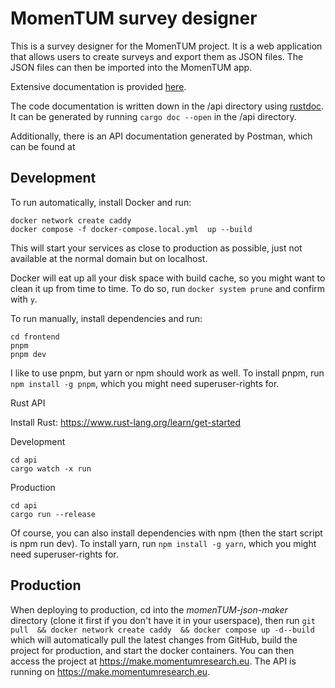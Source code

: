 # MomenTUM survey designer

This is a survey designer for the MomenTUM project. It is a web application that allows users to create surveys and export them as JSON files. The JSON files can then be imported into the MomenTUM app.

Extensive documentation is provided [here](https://make.momentumresearch.eu/docs/).

The code documentation is written down in the /api directory using [rustdoc](https://doc.rust-lang.org/rustdoc/what-is-rustdoc.html). It can be generated by running `cargo doc --open` in the /api directory.

Additionally, there is an API documentation generated by Postman, which can be found at

## Development

To run automatically, install Docker and run:

```
docker network create caddy
docker compose -f docker-compose.local.yml  up --build

```

This will start your services as close to production as possible, just not available at the normal domain but on localhost.

Docker will eat up all your disk space with build cache, so you might want to clean it up from time to time. To do so, run `docker system prune` and confirm with `y`.

To run manually, install dependencies and run:

```
cd frontend
pnpm
pnpm dev
```

I like to use pnpm, but yarn or npm should work as well. To install pnpm, run `npm install -g pnpm`, which you might need superuser-rights for.

Rust API

Install Rust: https://www.rust-lang.org/learn/get-started

Development

```
cd api
cargo watch -x run
```

Production

```
cd api
cargo run --release
```

Of course, you can also install dependencies with npm (then the start script is npm run dev). To install yarn, run `npm install -g yarn`, which you might need superuser-rights for.

## Production

When deploying to production, cd into the _momenTUM-json-maker_ directory (clone it first if you don't have it in your userspace), then run `git pull  && docker network create caddy  && docker compose up -d--build` which will automatically pull the latest changes from GitHub, build the project for production, and start the docker containers. You can then access the project at https://make.momentumresearch.eu. The API is running on https://make.momentumresearch.eu.
